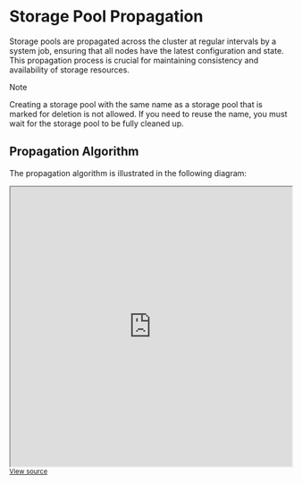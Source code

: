 # Storage Pool Propagation
Storage pools are propagated across the cluster at regular intervals by a system job, ensuring that all nodes have the latest configuration and state. This propagation process is crucial for maintaining consistency and availability of storage resources.

> [!NOTE]
> Creating a storage pool with the same name as a storage pool that is marked for deletion is not allowed. If you need to reuse the name, you must wait for the storage pool to be fully cleaned up.

## Propagation Algorithm
The propagation algorithm is illustrated in the following diagram:
<iframe src="https://mermaid.live/view#pako:eNqdVltv2jAU_iuWn6hEq0KA0jx0qppKQ1qnqu2kboEHNzlA1MRGttNBI_77fMmVBCoNCTi2z-X7fC5JhgMWAnbxMmZ_gzXhEr14c4rQs1Ryr2f-zs7Q-fkNultD8P7IWPycvq042aznVGsiJPJ1WwP5ZgvpPfTIWQBCLKwRQi9b_wkkj-AD0EYrvO3QzFs0Y2X320hI8W1fWJUnSg_9ZOp32457T8NeTzlPOUUcRBorDp0OfoOo4t0KwYIKE9HLC8QoClLOgUpE1V0piBqoAazQNrwaB8afkSz0FoPa2Rccjlg0QHeagBas2KVUQfxOxIxK4JTEszC7tYzXRKAo31UcNXLrq21SErgxOb5jlEIgI0ZfQEj_VkpINhJJhgJ7okVzdamI6AolIElIJFmc8t-mK4lMRV5axluJVpijRS0HlLzFUFIDu6wotVE3YzXPMlM3QbmHpDYQaRAAhHW3R-xr-S5zdUK1ZM6BSHhNYt9KlvTrww8Uggh4tNFGizJ2oW1sPVhGFLR_34rNG4t3-d1XetUFVHuZESPD-Rjdhodumk2Vgt6vjaoBs2s70K5t_7mIhGG9GkuaB1YV6oODzKx1tbFl0dMNCiW6tsduFh16BRUzL_VJgbLcMMeln3pt5nF6CeHvarVkXKU1Bn3XZ3kKheRsZwLSsGJ7X3V5OYK7dP1802S-nFjeF_3RoVUx3SKvNp-8DjoGuIHxQaJYn9jmIcWyqh50oHjoYaYLj8TRp8L5aIu33KghbfkokuL9x6hDrdBfeDxlVpB5goR9gLGtxTkxVbuu-eh89Gq5b6S81uz60dXVTKhh3ULrWzlvn7pVTcla1fEq2VffReuh1F1U9hlyUC-RaJZMMbS7qqW7WERXvRwtllpTnSiAsq19I9nOarb48To4frHVsLE-zHuM-tFvL7iPVzwKsSt5Cn2cAE-IXuJM686xXEMCc-wqMYQlUe88czyne2W2IfQPY0lhyVm6WmN3SWKhVqkZZl5E1PyoVFSugN-xlErsjqYj4wO7Gd5i1xlPLsaTgTO6dJzhpTMYjvt4h93x6GLoDCbD6WhwdT2ZXo33ffxpol5eXI9Hg_FUfSaDoeOMr_sYwkgy_mDfPc0r6P4fhmF-oA" width="100%" height="500px" frameborder="1"></iframe>
<small><a href="https://mermaid.live/edit#pako:eNqdVttu4jAQ_RXLT1SiCMqlwENXVVNpkbarqu1K3Q08uMkAURMb2U4XGvHv6wtxEhKotA-l4_FczrFnJs5wwELAU7yM2d9gTbhEL96cIvQsldxqmX8XF-jy8gbdrSF4f2Qsfk7fVpxs1nOqLRESh3XdAvlGhbQOPXIWgBAL64TQy9Z_Askj-AC00QZvOzTzFtVc2f02ElJ82-debkfZoZ9M_W7ree9p2Gqp4CmniINIY8WhMcBvEEW-WyFYUGAietlBjKIg5RyoRFSdlYKogRrACm0lqglg4hnJQq8xKO19weGERwV0owtowYpNRgXE70TMqAROSTwLs1vLeE0Eig5axVEjt7HqLo7AjbnjO0YpBDJi9AWE9G-lhGQjkWQosDtaNEeXioiuUAKShESSxbn4dbqSyFQcSstEc2iF2VqU7oCStxgcNbDLglIddTVXdS8zdRM4HZLaQaRBABCWw57wL923u6szpo45ByLhNYl9K1nSrw8_UAgi4NFGOy1c7tza-HqwjCjo-L4VqycW7w5nX9gVB1DoMiNGhvMpupUIzTSrJjm9XxtVA0ZrO9Cubf9NEQnDcjU6mkdeBeqjjcysdbWxZd7TFQoOXT1iM4sGu5yKmZd6J0fpFGbbxSnX5iFPKyH8Xa2WjKtrjUGf9cXhCoXkbGcS0rBge190uRvBTbb-QWlu3k0s74v-aLAqmG6RV5pPXgMdA9zA-CBRrHds85B8WVQPOjI8jjDThUfi6FPhfLTF6xQlpLUY-aV4_zHqUC31FxHPueVkniBhH2B8S3nOTNWmYz45H73S3VeuvNTs-tPV1Eyo4l1D61v50D5lr5KR9SrjVbKv_ha1j1JzUdlvyFG9RKJaMvnQbqqW5mIRTfVyslhKTXWmAFxb-0aynVVt8dN1cPpgi2FjY5h3jPrRrxfcxisehXgqeQptnABPiF7iTNvOsVxDAnM8VWIIS6LePHM8p3vltiH0D2NJ7slZulrj6ZLEQq1SM8y8iKj5kTiteu6EwO9YSiWeDq5NDDzN8BZPL8fXo864P-gOhoNetzccXbXxTql74_FVZ9AbdvuT7uhquG_jT5O03-kOx5N-fzCeKIfRZNLGEEaS8Qf78jQP0P0_ldR-RQ" target="_blank">View source</a></small>